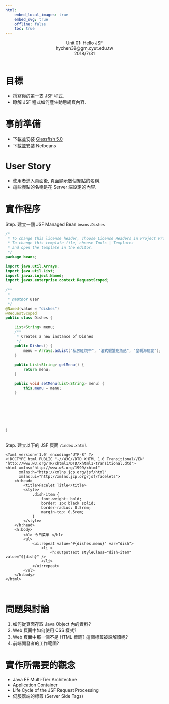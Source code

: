 ```yaml
---
html:
    embed_local_images: true
    embed_svg: true
    offline: false
    toc: true
---  
```

  
  
<link rel="stylesheet" href="article_typesetting\article_01.css">
  
<header>
  Unit 01: Hello JSF <br/>
  <author>hychen39@gm.cyut.edu.tw </author> <br/>
  2018/7/31
</header>
  
# 目標
  
  
* 撰寫你的第一支  JSF 程式.
* 瞭解 JSF 程式如何產生動態網頁內容.
  
# 事前準備
  
  
* 下載並安裝 [Glassfish 5.0](http://download.oracle.com/glassfish/5.0/release/glassfish-5.0.zip )
* 下載並安裝 Netbeans
  
  
# User Story
  
  
* 使用者進入頁面後, 頁面顯示數個餐點的名稱. 
* 這些餐點的名稱是在 Server 端設定的內容.
  
# 實作程序
  
  
Step. 建立一個 JSF Managed Bean `beans.Dishes`
  
```java
/*
 * To change this license header, choose License Headers in Project Properties.
 * To change this template file, choose Tools | Templates
 * and open the template in the editor.
 */
package beans;
  
import java.util.Arrays;
import java.util.List;
import javax.inject.Named;
import javax.enterprise.context.RequestScoped;
  
/**
 *
 * @author user
 */
@Named(value = "dishes")
@RequestScoped
public class Dishes {
  
    List<String> menu;
    /**
     * Creates a new instance of Dishes
     */
    public Dishes() {
        menu = Arrays.asList("私房紅燒牛", "法式蝦蟹鮑魚菇", "皇朝海龍宴");
    }
  
    public List<String> getMenu() {
        return menu;
    }
  
    public void setMenu(List<String> menu) {
        this.menu = menu;
    }
  
  
  
  
  
  
  
}
  
```  
  
Step. 建立以下的 JSF 頁面 `/index.xhtml`
  
```xhtml
<?xml version='1.0' encoding='UTF-8' ?>
<!DOCTYPE html PUBLIC "-//W3C//DTD XHTML 1.0 Transitional//EN" "http://www.w3.org/TR/xhtml1/DTD/xhtml1-transitional.dtd">
<html xmlns="http://www.w3.org/1999/xhtml"
      xmlns:h="http://xmlns.jcp.org/jsf/html"
      xmlns:ui="http://xmlns.jcp.org/jsf/facelets">
    <h:head>
        <title>Facelet Title</title>
        <style>
            .dish-item {
                font-weight: bold;
                border: 1px black solid;
                border-radius: 0.5rem;
                margin-top: 0.5rem;
            }
        </style>
    </h:head>
    <h:body>
        <h1> 今日菜單 </h1>
        <ul>
            <ui:repeat value="#{dishes.menu}" var="dish">
                <li > 
                    <h:outputText styleClass="dish-item" value="${dish}" /> 
                </li>
            </ui:repeat>
        </ul>
    </h:body>
</html>
  
  
```  
  
  
# 問題與討論
  
  
1. 如何從頁面存取 Java Object 內的資料?
2. Web 頁面中如何使用 CSS 樣式? 
3. Web 頁面中那一個不是 HTML 標籤? 這個標籤被誰解讀呢?
4. 前端開發者的工作範圍?
  
  
# 實作所需要的觀念
  
  
* Java EE Multi-Tier Architecture
* Application Container
* Life Cycle of the JSF Request Processing
* 伺服器端的標籤 (Server Side Tags)
  
  